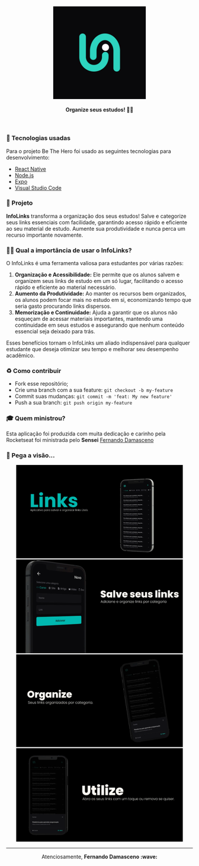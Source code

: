 <h4 align="center">
<img src="./assets/images/icon.png" width="250px" /><br>
<br>
 <b>Organize seus estudos!</b> 🦸‍♂️
</h4>

<br>

### :rocket: Tecnologias usadas
Para o projeto Be The Hero foi usado as seguintes tecnologias para desenvolvimento:
- [React Native](https://reactnative.dev/)
- [Node.js](https://nodejs.org/en/)
- [Expo](https://expo.io/)
- [Visual Studio Code](https://code.visualstudio.com/)

### :muscle: Projeto

<b>InfoLinks</b> transforma a organização dos seus estudos! Salve e categorize seus links essenciais com facilidade, garantindo acesso rápido e eficiente ao seu material de estudo. Aumente sua produtividade e nunca perca um recurso importante novamente.  

### 🦸‍♂️ Qual a importância de usar o InfoLinks? <br>
O InfoLinks é uma ferramenta valiosa para estudantes por várias razões:

1. **Organização e Acessibilidade:** Ele permite que os alunos salvem e organizem seus links de estudo em um só lugar, facilitando o acesso rápido e eficiente ao material necessário.
2. **Aumento da Produtividade:** Ao manter os recursos bem organizados, os alunos podem focar mais no estudo em si, economizando tempo que seria gasto procurando links dispersos.
3. **Memorização e Continuidade:** Ajuda a garantir que os alunos não esqueçam de acessar materiais importantes, mantendo uma continuidade em seus estudos e assegurando que nenhum conteúdo essencial seja deixado para trás.

Esses benefícios tornam o InfoLinks um aliado indispensável para qualquer estudante que deseja otimizar seu tempo e melhorar seu desempenho acadêmico.

### :recycle: Como contribuir

- Fork esse repositório;
- Crie uma branch com a sua feature: `git checkout -b my-feature`
- Commit suas mudanças: `git commit -m 'feat: My new feature'`
- Push a sua branch: `git push origin my-feature`

### :mortar_board: Quem ministrou?

Esta aplicação foi produzida com muita dedicação e carinho pela Rocketseat foi ministrada pelo <b>Sensei</b> [Fernando Damasceno](https://github.com/FernandoNandoz)

### :eyes: Pega a visão...

<div align="center">
    <img  src="./assets/screeshots/principal.png" width="450px" /><br>
    <img  src="./assets/screeshots/secundaria.png" width="450px" /><br>
    <img  src="./assets/screeshots/adicional1.png" width="450px" /><br>
    <img  src="./assets/screeshots/adicional2.png" width="450px" /><br>
</div>


---

<p align="center">Atenciosamente, <strong>Fernando Damasceno :wave: </p>